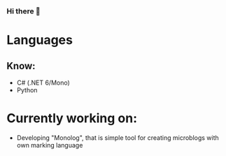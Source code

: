 ### Hi there 👋

# Languages
## Know:
- C# (.NET 6/Mono)
- Python

# Currently working on:
- Developing "Monolog", that is simple tool for creating microblogs with own marking language

<!--
**slavalisoff/slavalisoff** is a ✨ _special_ ✨ repository because its `README.md` (this file) appears on your GitHub profile.

Here are some ideas to get you started:

- 🔭 I’m currently working on ...
- 🌱 I’m currently learning ...
- 👯 I’m looking to collaborate on ...
- 🤔 I’m looking for help with ...
- 💬 Ask me about ...
- 📫 How to reach me: ...
- 😄 Pronouns: ...
- ⚡ Fun fact: ...
-->
